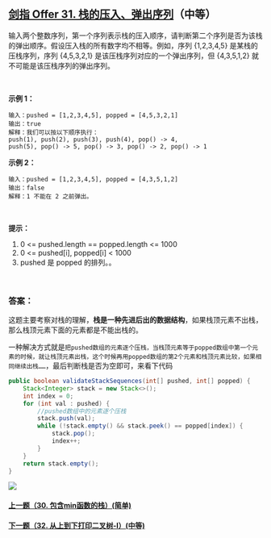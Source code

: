 ## [剑指 Offer 31. 栈的压入、弹出序列](https://leetcode-cn.com/problems/zhan-de-ya-ru-dan-chu-xu-lie-lcof/)（中等）

输入两个整数序列，第一个序列表示栈的压入顺序，请判断第二个序列是否为该栈的弹出顺序。假设压入栈的所有数字均不相等。例如，序列 {1,2,3,4,5} 是某栈的压栈序列，序列 {4,5,3,2,1} 是该压栈序列对应的一个弹出序列，但 {4,3,5,1,2} 就不可能是该压栈序列的弹出序列。

<br/>

**示例 1：**

```
输入：pushed = [1,2,3,4,5], popped = [4,5,3,2,1]
输出：true
解释：我们可以按以下顺序执行：
push(1), push(2), push(3), push(4), pop() -> 4,
push(5), pop() -> 5, pop() -> 3, pop() -> 2, pop() -> 1
```

**示例 2：**

```
输入：pushed = [1,2,3,4,5], popped = [4,3,5,1,2]
输出：false
解释：1 不能在 2 之前弹出。
```

<br/>

**提示：**

1. 0 <= pushed.length == popped.length <= 1000
2. 0 <= pushed[i], popped[i] < 1000
3. pushed 是 popped 的排列。。

<br/>

### 答案：

这题主要考察对栈的理解，**栈是一种先进后出的数据结构**，如果栈顶元素不出栈，那么栈顶元素下面的元素都是不能出栈的。

一种解决方式就是```把pushed数组的元素逐个压栈，当栈顶元素等于popped数组中第一个元素的时候，就让栈顶元素出栈，这个时候再用popped数组的第2个元素和栈顶元素比较，如果相同继续出栈……```，最后判断栈是否为空即可，来看下代码

```java
public boolean validateStackSequences(int[] pushed, int[] popped) {
    Stack<Integer> stack = new Stack<>();
    int index = 0;
    for (int val : pushed) {
        //pushed数组中的元素逐个压栈
        stack.push(val);
        while (!stack.empty() && stack.peek() == popped[index]) {
            stack.pop();
            index++;
        }
    }
    return stack.empty();
}
```





![](https://img-blog.csdnimg.cn/20200807155236311.png)

#### [上一题（30. 包含min函数的栈）(简单)](https://github.com/sdwwld/leetCode/blob/master/src/main/java/com/wld/java/offer/剑指Offer30.md)

#### [下一题（32. 从上到下打印二叉树-I）(中等)](https://github.com/sdwwld/leetCode/blob/master/src/main/java/com/wld/java/offer/剑指Offer32-I.md)